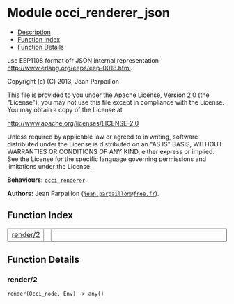 

# Module occi_renderer_json #
* [Description](#description)
* [Function Index](#index)
* [Function Details](#functions)

use EEP1108 format ofr JSON internal representation
http://www.erlang.org/eeps/eep-0018.html.

Copyright (c) (C) 2013, Jean Parpaillon

This file is provided to you under the Apache License,
Version 2.0 (the "License"); you may not use this file
except in compliance with the License.  You may obtain
a copy of the License at

http://www.apache.org/licenses/LICENSE-2.0

Unless required by applicable law or agreed to in writing,
software distributed under the License is distributed on an
"AS IS" BASIS, WITHOUT WARRANTIES OR CONDITIONS OF ANY
KIND, either express or implied.  See the License for the
specific language governing permissions and limitations
under the License.

__Behaviours:__ [`occi_renderer`](occi_renderer.md).

__Authors:__ Jean Parpaillon ([`jean.parpaillon@free.fr`](mailto:jean.parpaillon@free.fr)).

<a name="index"></a>

## Function Index ##


<table width="100%" border="1" cellspacing="0" cellpadding="2" summary="function index"><tr><td valign="top"><a href="#render-2">render/2</a></td><td></td></tr></table>


<a name="functions"></a>

## Function Details ##

<a name="render-2"></a>

### render/2 ###

`render(Occi_node, Env) -> any()`

